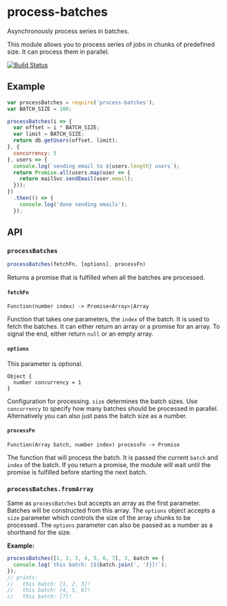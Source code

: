 # process-batches

Asynchronously process series in batches.

This module allows you to process series of jobs in chunks of predefined size.
It can process them in parallel.

[![Build Status](https://travis-ci.org/Janpot/process-batches.svg?branch=master)](https://travis-ci.org/Janpot/process-batches)

## Example

```js
var processBatches = require('process-batches');
var BATCH_SIZE = 100;

processBatches(i => {
  var offset = i * BATCH_SIZE;
  var limit = BATCH_SIZE;
  return db.getUsers(offset, limit);
}, {
  concurrency: 5
}, users => {
  console.log(`sending email to ${users.length} users`);
  return Promise.all(users.map(user => {
    return mailSvc.sendEmail(user.email);
  }));
})
  .then(() => {
    console.log('done sending emails');
  });
```

## API

### `processBatches`

```js
processBatches(fetchFn, [options], processFn)
```

Returns a promise that is fulfilled when all the batches are processed.

#### `fetchFn`

```
Function(number index) -> Promise<Array>|Array
```

Function that takes one parameters, the `index` of the batch.
It is used to fetch the batches. It can either return an array or a promise for an array.
To signal the end, either return `null` or an empty array.

#### `options`

This parameter is optional.

```
Object {
  number concurrency = 1
}
```

Configuration for processing. `size` determines the batch sizes.
Use `concurrency` to specify how many batches should be processed in parallel.
Alternatively you can also just pass the batch size as a number.

#### `processFn`

```
Function(Array batch, number index) processFn -> Promise
```

The function that will process the batch. It is passed the current `batch` and `index` of the batch.
If you return a promise, the module will wait until the promise is fulfilled before starting the next batch.

### `processBatches.fromArray`

Same as `processBatches` but accepts an array as the first parameter.
Batches will be constructed from this array. The `options` object accepts a `size` parameter which controls the size of the array chunks to be processed.
The `options` parameter can also be passed as a number as a shorthand for the size.

**Example:**

```js
processBatches([1, 2, 3, 4, 5, 6, 7], 3, batch => {
  console.log(`this batch: [${batch.join(', ')}]!`);
});
// prints:
//   this batch: [1, 2, 3]!
//   this batch: [4, 5, 6]!
//   this batch: [7]!
```
